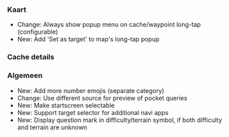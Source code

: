 ### Kaart
- Change: Always show popup menu on cache/waypoint long-tap (configurable)
- New: Add 'Set as target' to map's long-tap popup

### Cache details

### Algemeen
- New: Add more number emojis (separate category)
- Change: Use different source for preview of pocket queries
- New: Make startscreen selectable
- New: Support target selector for additional navi apps
- New: Display question mark in difficulty/terrain symbol, if both difficulty and terrain are unknown
